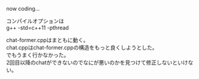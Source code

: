 now coding...


コンパイルオプションは  
g++ -std=c++11 -pthread 


chat-former.cppはまともに動く。  
chat.cppはchat-former.cppの構造をもっと良くしようとした。  
でもうまく行かなかった。  
2回目以降のchatができないのでなにが悪いのかを見つけて修正しないといけない。
